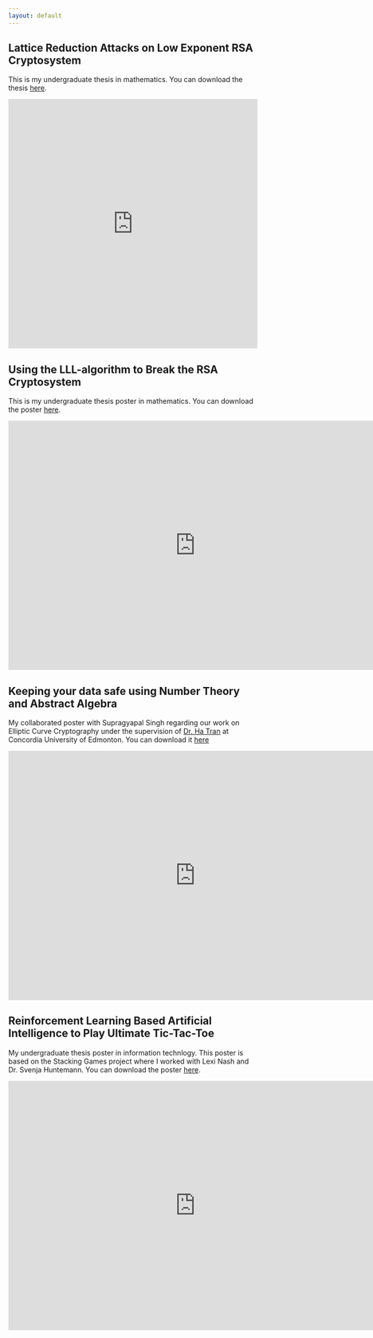 ```yaml
---
layout: default
---
```


## Lattice Reduction Attacks on Low Exponent RSA Cryptosystem

This is my undergraduate thesis in mathematics. You can download the thesis [here](https://github.com/khoabuiv/khoabuiv.github.io/raw/main/Math%20Thesis.pdf).

<embed src="https://khoabuiv.github.io/Math%20Thesis.pdf" width="500" height="500" 
 type="application/pdf">


## Using the LLL-algorithm to Break the RSA Cryptosystem 

This is my undergraduate thesis poster in mathematics. You can download the poster [here](https://github.com/khoabuiv/khoabuiv.github.io/raw/main/Math%20Thesis%20Poster.pdf).

<embed src="https://khoabuiv.github.io/Math%20Thesis%20Poster.pdf" width="750" height="500" 
 type="application/pdf">

## Keeping your data safe using Number Theory and Abstract Algebra

My collaborated poster with Supragyapal Singh regarding our work on Elliptic Curve Cryptography under the supervision of [Dr. Ha Tran](https://sites.google.com/site/hatrannguyenthanh/home) at Concordia University of Edmonton. You can download it [here](https://github.com/khoabuiv/khoabuiv.github.io/raw/main/ECC%20Poster.pdf)

<embed src="https://khoabuiv.github.io/ECC%20Poster.pdf" width="750" height="500" 
 type="application/pdf">

## Reinforcement Learning Based Artificial Intelligence to Play Ultimate Tic-Tac-Toe

My undergraduate thesis poster in information technlogy. This poster is based on the Stacking Games project where I worked with Lexi Nash and Dr. Svenja Huntemann. You can download the poster [here](https://github.com/khoabuiv/khoabuiv.github.io/raw/main/IT_Poster.pdf).

<embed src="https://khoabuiv.github.io/IT_Poster.pdf" width="750" height="500" 
 type="application/pdf">
